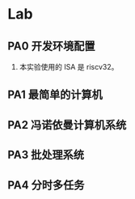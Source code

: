 # Lab

## PA0 开发环境配置

1. 本实验使用的 ISA 是 riscv32。

## PA1 最简单的计算机

## PA2 冯诺依曼计算机系统

## PA3 批处理系统

## PA4 分时多任务
